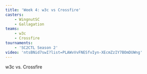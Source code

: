 ```yaml
---
title: 'Week 4: w3c vs Crossfire'
casters:
    - WingnutSC
    - Gallagation
teams:
    - w3c
    - Crossfire
tournaments:
    - 'SC2CTL Season 2'
video: 'ntsBNid7swI?list=PLAWvVvFNESfvIyn-XEcmZzIY7BOmDUWng'
---
```

w3c vs. Crossfire